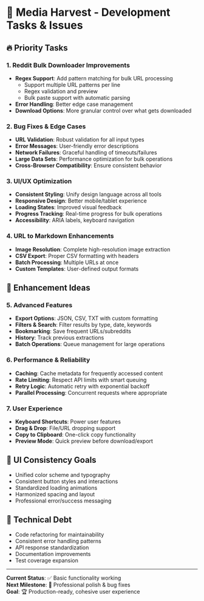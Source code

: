 # 🎯 Media Harvest - Development Tasks & Issues

## 🔥 Priority Tasks

### 1. Reddit Bulk Downloader Improvements
- **Regex Support**: Add pattern matching for bulk URL processing
  - Support multiple URL patterns per line
  - Regex validation and preview
  - Bulk paste support with automatic parsing
- **Error Handling**: Better edge case management
- **Download Options**: More granular control over what gets downloaded

### 2. Bug Fixes & Edge Cases
- **URL Validation**: Robust validation for all input types
- **Error Messages**: User-friendly error descriptions
- **Network Failures**: Graceful handling of timeouts/failures
- **Large Data Sets**: Performance optimization for bulk operations
- **Cross-Browser Compatibility**: Ensure consistent behavior

### 3. UI/UX Optimization
- **Consistent Styling**: Unify design language across all tools
- **Responsive Design**: Better mobile/tablet experience
- **Loading States**: Improved visual feedback
- **Progress Tracking**: Real-time progress for bulk operations
- **Accessibility**: ARIA labels, keyboard navigation

### 4. URL to Markdown Enhancements
- **Image Resolution**: Complete high-resolution image extraction
- **CSV Export**: Proper CSV formatting with headers
- **Batch Processing**: Multiple URLs at once
- **Custom Templates**: User-defined output formats

## 🚀 Enhancement Ideas

### 5. Advanced Features
- **Export Options**: JSON, CSV, TXT with custom formatting
- **Filters & Search**: Filter results by type, date, keywords
- **Bookmarking**: Save frequent URLs/subreddits
- **History**: Track previous extractions
- **Batch Operations**: Queue management for large operations

### 6. Performance & Reliability
- **Caching**: Cache metadata for frequently accessed content
- **Rate Limiting**: Respect API limits with smart queuing
- **Retry Logic**: Automatic retry with exponential backoff
- **Parallel Processing**: Concurrent requests where appropriate

### 7. User Experience
- **Keyboard Shortcuts**: Power user features
- **Drag & Drop**: File/URL dropping support
- **Copy to Clipboard**: One-click copy functionality
- **Preview Mode**: Quick preview before download/export

## 🎨 UI Consistency Goals
- Unified color scheme and typography
- Consistent button styles and interactions
- Standardized loading animations
- Harmonized spacing and layout
- Professional error/success messaging

## 🔧 Technical Debt
- Code refactoring for maintainability
- Consistent error handling patterns
- API response standardization
- Documentation improvements
- Test coverage expansion

---

**Current Status**: ✅ Basic functionality working  
**Next Milestone**: 🎯 Professional polish & bug fixes  
**Goal**: 🏆 Production-ready, cohesive user experience
